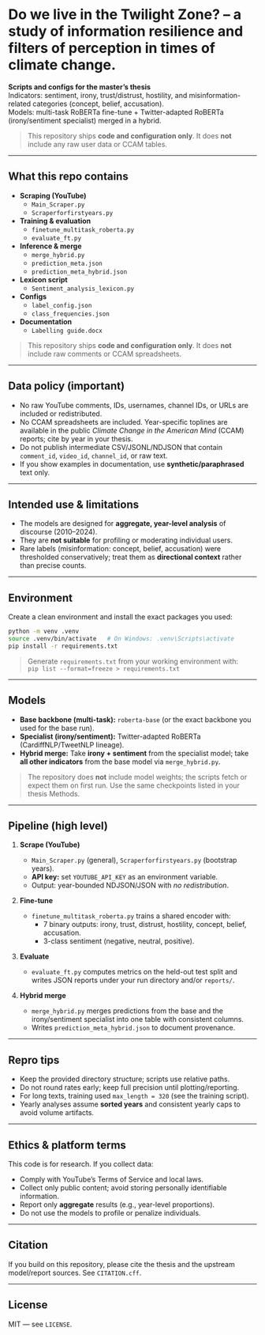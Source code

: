 # Do we live in the Twilight Zone? – a study of information resilience and filters of perception in times of climate change.
**Scripts and configs for the master’s thesis**  
Indicators: sentiment, irony, trust/distrust, hostility, and misinformation-related categories (concept, belief, accusation).  
Models: multi-task RoBERTa fine-tune + Twitter-adapted RoBERTa (irony/sentiment specialist) merged in a hybrid.

> This repository ships **code and configuration only**. It does **not** include any raw user data or CCAM tables.

---

## What this repo contains
- **Scraping (YouTube)**
  - `Main_Scraper.py`
  - `Scraperforfirstyears.py`
- **Training & evaluation**
  - `finetune_multitask_roberta.py`
  - `evaluate_ft.py`
- **Inference & merge**
  - `merge_hybrid.py`
  - `prediction_meta.json`
  - `prediction_meta_hybrid.json`
- **Lexicon script**
  - `Sentiment_analysis_lexicon.py`
- **Configs**
  - `label_config.json`
  - `class_frequencies.json`
- **Documentation**
  - `Labelling guide.docx`

> This repository ships **code and configuration only**. It does **not** include raw comments or CCAM spreadsheets.

---

## Data policy (important)
- No raw YouTube comments, IDs, usernames, channel IDs, or URLs are included or redistributed.
- No CCAM spreadsheets are included. Year-specific toplines are available in the public *Climate Change in the American Mind* (CCAM) reports; cite by year in your thesis.
- Do not publish intermediate CSV/JSONL/NDJSON that contain `comment_id`, `video_id`, `channel_id`, or raw text.
- If you show examples in documentation, use **synthetic/paraphrased** text only.

---

## Intended use & limitations
- The models are designed for **aggregate, year-level analysis** of discourse (2010–2024).  
- They are **not suitable** for profiling or moderating individual users.  
- Rare labels (misinformation: concept, belief, accusation) were thresholded conservatively; treat them as **directional context** rather than precise counts.

---

## Environment
Create a clean environment and install the exact packages you used:
```bash
python -m venv .venv
source .venv/bin/activate   # On Windows: .venv\Scripts\activate
pip install -r requirements.txt
```
> Generate `requirements.txt` from your working environment with:  
> `pip list --format=freeze > requirements.txt`

---

## Models
- **Base backbone (multi-task):** `roberta-base` (or the exact backbone you used for the base run).  
- **Specialist (irony/sentiment):** Twitter-adapted RoBERTa (CardiffNLP/TweetNLP lineage).  
- **Hybrid merge:** Take **irony + sentiment** from the specialist model; take **all other indicators** from the base model via `merge_hybrid.py`.

> The repository does **not** include model weights; the scripts fetch or expect them on first run. Use the same checkpoints listed in your thesis Methods.

---

## Pipeline (high level)
1. **Scrape (YouTube)**  
   - `Main_Scraper.py` (general), `Scraperforfirstyears.py` (bootstrap years).  
   - **API key:** set `YOUTUBE_API_KEY` as an environment variable.  
   - Output: year-bounded NDJSON/JSON with *no redistribution*.

2. **Fine-tune**  
   - `finetune_multitask_roberta.py` trains a shared encoder with:
     - 7 binary outputs: irony, trust, distrust, hostility, concept, belief, accusation.
     - 3-class sentiment (negative, neutral, positive).

3. **Evaluate**  
   - `evaluate_ft.py` computes metrics on the held-out test split and writes JSON reports under your run directory and/or `reports/`.

4. **Hybrid merge**  
   - `merge_hybrid.py` merges predictions from the base and the irony/sentiment specialist into one table with consistent columns.  
   - Writes `prediction_meta_hybrid.json` to document provenance.

---

## Repro tips
- Keep the provided directory structure; scripts use relative paths.
- Do not round rates early; keep full precision until plotting/reporting.
- For long texts, training used `max_length = 320` (see the training script).  
- Yearly analyses assume **sorted years** and consistent yearly caps to avoid volume artifacts.

---

## Ethics & platform terms
This code is for research. If you collect data:
- Comply with YouTube’s Terms of Service and local laws.
- Collect only public content; avoid storing personally identifiable information.
- Report only **aggregate** results (e.g., year-level proportions).
- Do not use the models to profile or penalize individuals.

---

## Citation
If you build on this repository, please cite the thesis and the upstream model/report sources. See `CITATION.cff`.

---

## License
MIT — see `LICENSE`.
